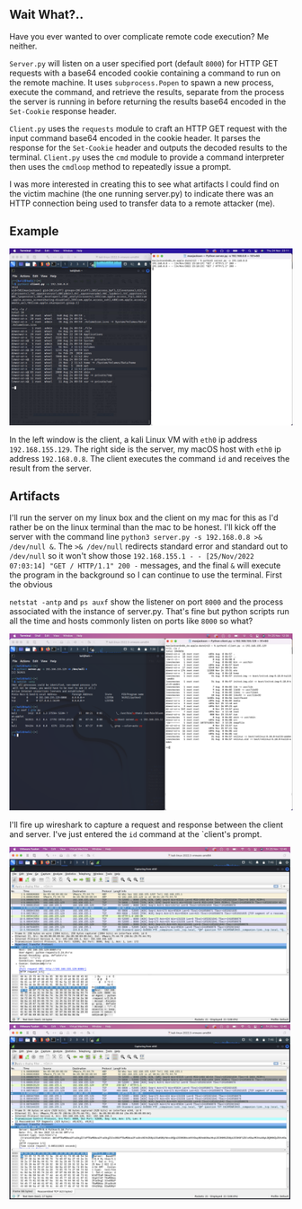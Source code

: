 Wait What?..
-----------

Have you ever wanted to over complicate remote code execution? Me neither.  

`Server.py` will listen on a user specified port (default `8000`) for HTTP GET requests with a base64 encoded cookie containing a command to run on the remote machine. It uses `subprocess.Popen` to spawn a new process, execute the command, and retrieve the results, separate from the process the server is running in before returning the results base64 encoded in the `Set-Cookie` response header.  

`Client.py` uses the `requests` module to craft an HTTP GET request with the input command base64 encoded in the cookie header. It parses the response for the `Set-Cookie` header and outputs the decoded results to the terminal. `Client.py` uses the `cmd` module to provide a command interpreter then uses the `cmdloop` method to repeatedly issue a prompt.

I was more interested in creating this to see what artifacts I could find on the victim machine (the one running server.py) to indicate there was an HTTP connection being used to transfer data to a remote attacker (me).

Example
-------
<img src="images/example.png">

In the left window is the client, a kali Linux VM with `eth0` ip address `192.168.155.129`. The right side is the server, my macOS host with `eth0` ip address `192.168.0.8`. The client executes the command `id` and receives the result from the server.

Artifacts
---------
I'll run the server on my linux box and the client on my mac for this as I'd rather be on the linux terminal than the mac to be honest. I'll kick off the server with the command line `python3 server.py -s 192.168.0.8 >& /dev/null &`. The `>& /dev/null` redirects standard error and standard out to `/dev/null` so it won't show those `192.168.155.1 - - [25/Nov/2022 07:03:14] "GET / HTTP/1.1" 200 -` messages, and the final `&` will execute the program in the background so I can continue to use the terminal. First the obvious

`netstat -antp` and `ps auxf` show the listener on port `8000` and the process associated with the instance of server.py. That's fine but python scripts run all the time and hosts commonly listen on ports like `8000` so what?

<img src="images/basicinfo.png">

I'll fire up wireshark to capture a request and response between the client and server. I've just entered the `id` command at the `client's prompt.

<img src="images/request.png" width=500>
<img src="images/response.png" width=500>

